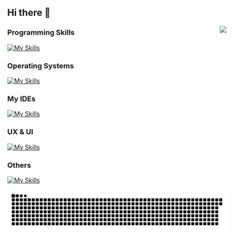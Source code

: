 ## Hi there 👋

<img align="right" src="https://visitor-badge.laobi.icu/badge?page_id=cyril-lamirand_visitor_badge_simple&left_color=royalblue&right_color=black"  />

### Programming Skills
[![My Skills](https://skillicons.dev/icons?i=js,ts,php,java,python,dart,express,flutter,java,kotlin)](https://skillicons.dev)
### Operating Systems
[![My Skills](https://skillicons.dev/icons?i=debian,raspberrypilinux,windows,ubuntu)](https://skillicons.dev)
### My IDEs
[![My Skills](https://skillicons.dev/icons?i=idea,phpstorm,androidstudio)](https://skillicons.dev)
### UX & UI
[![My Skills](https://skillicons.dev/icons?i=figma,xd)](https://skillicons.dev)
### Others
[![My Skills](https://skillicons.dev/icons?i=anaconda,bootstrap,docker,elasticsearch,firebase,flask,git,jenkins,materialui,nextjs,nodejs,postman)](https://skillicons.dev)


![GitHub Snake](https://raw.githubusercontent.com/OfficialCodeVoyage/OfficialCodeVoyage/refs/heads/output/github-snake-dark.svg)
